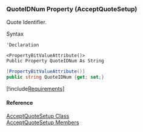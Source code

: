 ﻿### QuoteIDNum Property (AcceptQuoteSetup)

Quote Identifier.

Syntax

```vbnet
'Declaration

<PropertyBitValueAttribute()>
Public Property QuoteIDNum As String
```

```csharp
[PropertyBitValueAttribute()]
public string QuoteIDNum {get; set;}
```

[!include[Requirements](../partials/requirements.md)]

#### Reference

[AcceptQuoteSetup Class](FChoice.Toolkits.Clarify~FChoice.Toolkits.Clarify.Sales.AcceptQuoteSetup.md)  
[AcceptQuoteSetup Members](FChoice.Toolkits.Clarify~FChoice.Toolkits.Clarify.Sales.AcceptQuoteSetup_members.md)